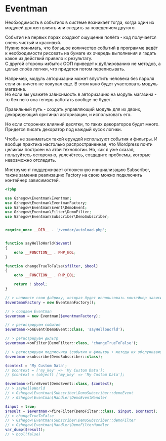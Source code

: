 # Eventman

Необходимость в событиях в системе возникает тогда, когда один из модулей должен влиять или следить за поведением другого.

События на первых порах создают ощущение полёта - код получается очень чистый и красивый.  
Нужно понимать, что большое количество событий в программе ведёт к необходимости рисовать на бумаге их очередь выполнения и гадать какое из действий привело к результату.  
С другой стороны избыток ООП приведет к дублированию не методов, а целых слоёв логики, что придется потом переписывать.

Например, модуль авторизации может впустить человека без пароля если он ничего не покупал еще. В этом явно будет участвовать модуль магазина.   
Но если вы укажете зависимость в авторизацию на модуль магазина - то без него она теперь работать вообще не будет.

Правильный путь - создать управляющий модуль для их двоих, декорирующий оригинал авторизации, и использовать его.

Но если сторонних влияний десятки, то таких декораторов будет много. Придется писать декоратор под каждый кусок логики.

Чтобы не заниматься такой ерундой используют события и фильтры. И вообще практика настолько распространенная, что Wordpress почти целиком построен на этой технологии. Но, как я уже сказал, пользуйтесь осторожно, увлечётесь, создадите проблемы, которые невозможно отследить.

Инструмент поддерживает отложенную инициализацию Subscriber, также заменив реализацию Factory на свою можно подключить контейнер зависимостей.

```php
<?php

use Gzhegow\Eventman\Eventman;
use Gzhegow\Eventman\EventmanFactory;
use Gzhegow\Eventman\Event\DemoEvent;
use Gzhegow\Eventman\Filter\DemoFilter;
use Gzhegow\Eventman\Subscriber\DemoSubscriber;


require_once __DIR__ . '/vendor/autoload.php';


function sayHelloWorld($event)
{
    echo __FUNCTION__ . PHP_EOL;
}

function changeTrueToFalse($filter, $bool)
{
    echo __FUNCTION__ . PHP_EOL;

    return ! $bool;
}

// > напишите свою фабрику, которая будет использовать контейнер зависимостей
$eventmanFactory = new EventmanFactory();

// > создаем Eventman
$eventman = new Eventman($eventmanFactory);

// > регистрируем событие
$eventman->onEvent(DemoEvent::class, 'sayHelloWorld');

// > регистрируем фильтр
$eventman->onFilter(DemoFilter::class, 'changeTrueToFalse');

// > регистрируем подписчика (события и фильтры + методы их обслуживающие в одном классе)
$eventman->subscribe(DemoSubscriber::class);

$context = 'My Custom Data';
// $context = ['my_key' => 'My Custom Data'];
// $context = (object) ['my_key' => 'My Custom Data'];

$eventman->fireEvent(DemoEvent::class, $context);
// > sayHelloWorld
// > Gzhegow\Eventman\Subscriber\DemoSubscriber::demoEvent
// > Gzhegow\Eventman\Handler\DemoEventHandler

$input = true;
$result = $eventman->fireFilter(DemoFilter::class, $input, $context);
// > changeTrueToFalse
// > Gzhegow\Eventman\Subscriber\DemoSubscriber::demoFilter
// > Gzhegow\Eventman\Handler\DemoFilterHandler
var_dump($result);
// > bool(false)
```
